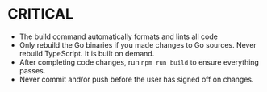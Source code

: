 # CRITICAL
- The build command automatically formats and lints all code
- Only rebuild the Go binaries if you made changes to Go sources. Never rebuild TypeScript. It is built on demand.
- After completing code changes, run `npm run build` to ensure everything passes.
- Never commit and/or push before the user has signed off on changes.